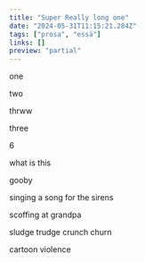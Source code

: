 ```yaml
---
title: "Super Really long one"
date: "2024-05-31T11:15:21.284Z"
tags: ["prosa", "essä"]
links: []
preview: "partial"
---
```


one

two 

thrww

three 

6

what is this

gooby

singing a song for the sirens

scoffing at grandpa

sludge trudge crunch churn

cartoon violence